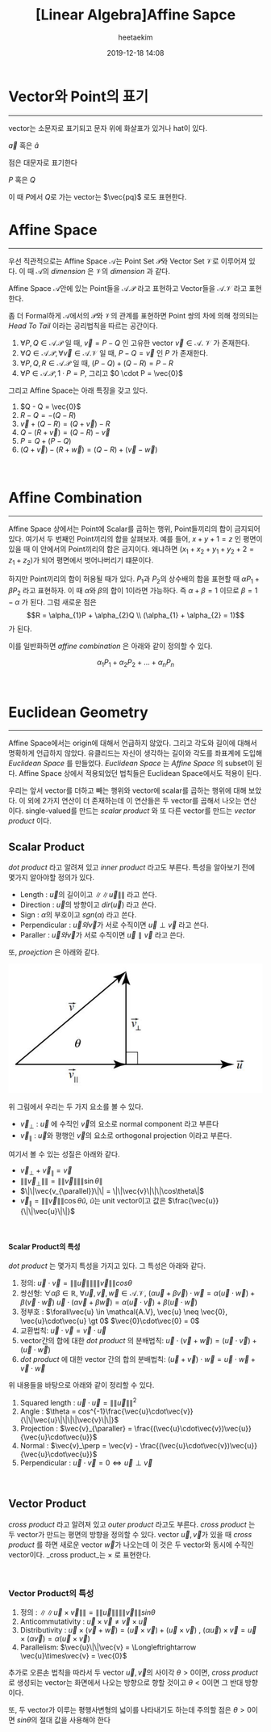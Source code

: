 ﻿---
title: "[Linear Algebra]Affine Sapce"
layout: post
date: 2019-12-18 14:08
image: /assets/images/markdown.jpg
headerImage: false
tag:
- Graphics
- Linear Algebra
- Affine Space
category: blog
author: heetaekim
description: Affine Space
MathJax: true
---
# Vector와 Point의 표기
---
vector는 소문자로 표기되고 문자 위에 화살표가 있거나 hat이 있다.


$\vec{a}$ 혹은 $\hat{a}$



점은 대문자로 표기한다

$P$ 혹은 $Q$

이 때 $P$에서 $Q$로 가는 vector는 $\vec{pq}$ 로도 표현한다.

# Affine Space
---
우선 직관적으로는 Affine Space $\mathcal{A}$는 Point Set $\mathcal{P}$와 Vector Set $\mathcal{V}$로 이루어져 있다. 이 때 $\mathcal{A}$의 _dimension_ 은 $\mathcal{V}$의 _dimension_ 과 같다.

Affine Space $\mathcal{A}$안에 있는 Point들을 $\mathcal{A}.\mathcal{P}$ 라고 표현하고 Vector들을 $\mathcal{A}.\mathcal{V}$ 라고 표현한다.

좀 더 Formal하게 $\mathcal{A}$에서의 $\mathcal{P}$와 $\mathcal{V}$의 관계를 표현하면 Point 쌍의 차에 의해 정의되는 _Head To Tail_ 이라는 공리법칙을 따르는 공간이다.

1. $\forall P, Q \in \mathcal{A}.\mathcal{P}$ 일 때, $\vec{v} = P - Q$ 인 고유한 vector $\vec{v} \in \mathcal{A}$. $\mathcal{V}$ 가 존재한다. 
2. $\forall Q \in \mathcal{A}.\mathcal{P}, \forall\vec{v} \in \mathcal{A}.\mathcal{V}$ 일 때, $P - Q = \vec{v}$ 인 $P$ 가 존재한다.
3. $\forall P, Q, R \in \mathcal{A}.\mathcal{P}$ 일 때, $(P - Q) + (Q - R) = P - R$
4. $\forall P \in \mathcal{A}.\mathcal{P}, 1 \cdot P = P$, 그리고 $0 \cdot P = \vec{0}$

그리고 Affine Space는 아래 특징을 갖고 있다.

1. $Q - Q = \vec{0}$
2. $R - Q = -(Q - R)$
3. $\vec{v} + (Q - R) = (Q + \vec{v}) - R$
4. $Q - (R + \vec{v}) = (Q - R) - \vec{v}$
5. $P = Q + (P - Q)$
6. $(Q + \vec{v}) - (R + \vec{w}) = (Q - R) + (\vec{v} - \vec{w})$

&nbsp;&nbsp;&nbsp;&nbsp;

# Affine Combination
---
Affine Space 상에서는 Point에 Scalar를 곱하는 행위, Point들끼리의 합이 금지되어있다. 여기서 두 번째인 Point끼리의 합을 살펴보자.
예를 들어, $x + y + 1 = z$ 인 평면이 있을 때 이 안에서의 Point끼리의 합은 금지이다. 왜냐하면 $(x_{1} + x_{2} + y_{1} + y_{2} + 2 = z_{1} + z_{2})$가 되어 평면에서 벗어나버리기 떄문이다. 

하지만 Point끼리의 합이 허용될 때가 있다. $P_{1}$과 $P_{2}$의 상수배의 합을 표현할 때 $\alpha P_{1} + \beta P_{2}$ 라고 표현하자. 이 때 $\alpha$와 $\beta$의 합이 1이라면 가능하다. 즉 $\alpha + \beta = 1$ 이므로 $\beta = 1 - \alpha$ 가 된다. 그럼 새로운 점은 
$$R = \alpha_{1}P + \alpha_{2}Q \\
 (\alpha_{1} + \alpha_{2} = 1)$$
가 된다.

이를 일반화하면 _affine combination_ 은 아래와 같이 정의할 수 있다.

$$\alpha_{1}P_{1} + \alpha_{2}P_{2} + \dots + \alpha_{n}P_{n}$$

&nbsp;&nbsp;&nbsp;&nbsp;

# Euclidean Geometry
---
Affine Space에서는 origin에 대해서 언급하지 않았다. 그리고 각도와 길이에 대해서 명확하게 언급하지 않았다. 유클리드는 자신이 생각하는 길이와 각도를 좌표계에 도입해 _Euclidean Space_ 를 만들었다. _Euclidean Space_ 는 _Affine Space_ 의 subset이 된다. Affine Space 상에서 적용되었던 법칙들은 Euclidean Space에서도 적용이 된다. 

우리는 앞서 vector를 더하고 빼는 행위와 vector에 scalar를 곱하는 행위에 대해 보았다. 이 외에 2가지 연산이 더 존재하는데 이 연산들은 두 vector를 곱해서 나오는 연산이다. single-valued를 만드는 _scalar product_ 와 또 다른 vector를 만드는 _vector product_ 이다.

## Scalar Product
_dot product_ 라고 알려져 있고 _inner product_ 라고도 부른다. 특성을 알아보기 전에 몇가지 알아야할 정의가 있다.

* Length : $\vec{u}$의 길이이고 $\|\|\vec{u}\|\|$ 라고 쓴다.
* Direction : $\vec{u}$의 방향이고 $dir(\vec{u})$ 라고 쓴다.
* Sign : $\alpha$의 부호이고 $sgn(\alpha)$ 라고 쓴다.
* Perpendicular : $\vec{u}와 \vec{v}$가 서로 수직이면 $\vec{u}\perp\vec{v}$ 라고 쓴다.
* Paraller : $\vec{u}와 \vec{v}$가 서로 수직이면 $\vec{u}\parallel\vec{v}$ 라고 쓴다.

또, _proejction_ 은 아래와 같다.

![Vector Projection](/assets/images/post/2019-12-08-Affine-Space/projection.jpg)

위 그림에서 우리는 두 가지 요소를 볼 수 있다.

* $\vec{v}_{\perp}$ : $\vec{u}$ 에 수직인 $\vec{v}$의 요소로 normal component 라고 부른다
* $\vec{v}_{\parallel}$ : $\vec{u}$와 평행인 $\vec{v}$의 요소로 orthogonal projection 이라고 부른다.

여기서 볼 수 있는 성질은 아래와 같다.

* $\vec{v}_{\perp} + \vec{v}_{\parallel} = \vec{v}$
* $\|\|\vec{v}_{\perp}\|\| = \|\|\vec{v}\|\|\|\sin\theta\|$
* $\|\|\vec{v_{\parallel}}\|\| = \|\|\vec{v}\|\|\|\cos\theta\|$
* $\vec{v}_{\parallel} = \|\|\vec{v}\|\|\cos\theta\hat{u}$, $\hat{u}$는 unit vector이고 값은 $\frac{\vec{u}}{\|\|\vec{u}\|\|}$

&nbsp;&nbsp;&nbsp;&nbsp;

#### Scalar Product의 특성
_dot product_ 는 몇가지 특성을 가지고 있다. 그 특성은 아래와 같다.

1. 정의: $\vec{u}\cdot\vec{v} = \|\|\vec{u}\|\|\|\|\vec{v}\|\|cos\theta$
2. 쌍선형: $\forall\alpha\beta \in \mathbb{R}$, $\forall\vec{u},\vec{v},\vec{w} \in \mathcal{A}.\mathcal{V}$,
$(\alpha\vec{u} + \beta\vec{v})\cdot\vec{w} = \alpha(\vec{u}\cdot\vec{w}) + \beta(\vec{v}\cdot\vec{w})$
$\vec{u}\cdot(\alpha\vec{v} + \beta\vec{w}) = \alpha(\vec{u}\cdot\vec{v}) + \beta(\vec{u}\cdot\vec{w})$
3. 정부호 : $\forall\vec{u} \in \mathcal{A.V}, \vec{u} \neq \vec{0}, \vec{u}\cdot\vec{u} \gt 0$
$\vec{0}\cdot\vec{0} = 0$
4. 교환법칙: $\vec{u}\cdot\vec{v} = \vec{v}\cdot\vec{u}$
5. vector간의 합에 대한 _dot product_ 의 분배법칙: $\vec{u}\cdot(\vec{v} + \vec{w}) = (\vec{u}\cdot\vec{v}) + (\vec{u}\cdot\vec{w})$
6. _dot product_ 에 대한 vector 간의 합의 분배법칙: $(\vec{u} + \vec{v})\cdot\vec{w} = \vec{u}\cdot\vec{w} + \vec{v}\cdot\vec{w}$

위 내용들을 바탕으로 아래와 같이 정리할 수 있다.

1. Squared length : $\vec{u}\cdot\vec{u} = \|\|\vec{u}\|\|^{2}$
2. Angle : $\theta = cos^{-1}\frac{\vec{u}\cdot\vec{v}}{\|\|\vec{u}\|\|\|\|\vec{v}\|\|}$
3. Projection : $\vec{v}_{\paraller} = \frac{(\vec{u}\cdot\vec{v})\vec{u}}{\vec{u}\cdot\vec{u}}$
4. Normal : $\vec{v}_\perp = \vec{v} - \frac{(\vec{u}\cdot\vec{v})\vec{u}}{\vec{u}\cdot\vec{u}}$
5. Perpendicular : $\vec{u}\cdot\vec{v} = 0 \Longleftrightarrow \vec{u} \perp \vec{v}$


&nbsp;&nbsp;&nbsp;&nbsp;


## Vector Product

_cross product_ 라고 알려져 있고 _outer product_ 라고도 부른다. _cross product_ 는 두 vector가 만드는 평면의 방향을 정의할 수 있다. vector $\vec{u}, \vec{v}$가 있을 때 _cross product_ 를 하면 새로운 vector $\vec{w}$가 나오는데 이 것은 두 vector와 동시에 수직인 vector이다. _cross product_는  $\times$ 로 표현한다.

&nbsp;&nbsp;&nbsp;&nbsp;

### Vector Product의 특성
1. 정의 : $\|\|\vec{u}\times\vec{v}\|\| = \|\|\vec{u}\|\| \|\|\vec{v}\|\|sin\theta$
2. Anticommutativity : $\vec{u}\times\vec{v} \neq \vec{v}\times\vec{u}$
3. Distributivity : $\vec{u}\times(\vec{v} + \vec{w}) = (\vec{u}\times\vec{v}) + (\vec{u}\times\vec{v})$ , $(\alpha\vec{u})\times\vec{v} = \vec{u}\times(\alpha\vec{v}) = \alpha(\vec{u}\times\vec{v})$
4. Parallelism: $\vec{u}\|\|\vec{v} = \Longleftrightarrow \vec{u}\times\vec{v} = \vec{0}$

추가로 오른손 법칙을 따라서 두 vector $\vec{u}, \vec{v}$의 사이각  $\theta > 0$이면, _cross product_ 로 생성되는 vector는 화면에서 나오는 방향으로 향할 것이고 $\theta < 0$이면 그 반대 방향이다.

또, 두 vector가 이루는 평행사변형의 넓이를 나타내기도 하는데 주의할 점은 $\theta > 0$이면  $sin\theta$의 절대 값을 사용해야 한다

&nbsp;&nbsp;&nbsp;&nbsp;
